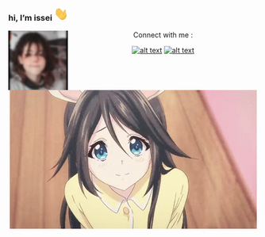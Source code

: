 ### hi, I’m issei <img src ="https://raw.githubusercontent.com/just-issei/just-issei/main/img/Hi.gif" width="29px">
<img src="https://raw.githubusercontent.com/just-issei/just-issei/main/img/issei.jpg" width=120 height="120" align="left">
<center>
Connect with me :

<a href="https://web.facebook.com/Justissei/"><img src="https://image.flaticon.com/icons/svg/174/174848.svg" alt="alt text" width="20" height="20"></a>
<a href="https://wa.me/62895367277020"><img src="https://www.flaticon.com/svg/vstatic/svg/1384/1384055.svg" alt="alt text" width="20" height="20"></a>

<img src="https://raw.githubusercontent.com/just-issei/just-issei/main/img/kawaii.gif">
